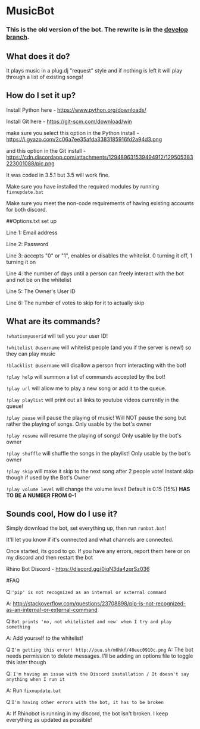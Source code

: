 # MusicBot

### This is the old version of the bot.  The rewrite is in the [develop branch](https://github.com/SexualRhinoceros/MusicBot/tree/develop).

## What does it do?

It plays music in a plug.dj "request" style and if nothing is left it will play through a list of existing songs!

## How do I set it up?

Install Python here - https://www.python.org/downloads/

Install Git here - https://git-scm.com/download/win

make sure you select this option in the Python install - https://i.gyazo.com/2c06a7ee35afda3383185916fd2a94d3.png

and this option in the Git install - https://cdn.discordapp.com/attachments/129489631539494912/129505383223001088/pic.png

It was coded in 3.5.1 but 3.5 will work fine.


Make sure you have installed the required modules by running `fixnupdate.bat`

Make sure you meet the non-code requirements of having existing accounts for
both discord.

##Options.txt set up

Line 1: Email address

Line 2: Password

Line 3: accepts "0" or "1", enables or disables the whitelist. 0 turning it off, 1 turning it on

Line 4: the number of days until a person can freely interact with the bot and not be on the whitelist

Line 5: The Owner's User ID

Line 6: The number of votes to skip for it to actually skip


## What are its commands?

`!whatismyuserid` will tell you your user ID!

`!whitelist @username` will whitelist people (and you if the server is new!) so they can play music

`!blacklist @username` will disallow a person from interacting with the bot!

`!play help` will summon a list of commands accepted by the bot!

`!play url` will allow me to play a new song or add it to the queue.

`!play playlist` will print out all links to youtube videos currently in the queue!

`!play pause` will pause the playing of music! Will NOT pause the song but rather the playing of songs. Only usable by the bot's owner

`!play resume` will resume the playing of songs! Only usable by the bot's owner

`!play shuffle` will shuffle the songs in the playlist! Only usable by the bot's owner

`!play skip` will make it skip to the next song after 2 people vote! Instant skip though if used by the Bot's Owner

`!play volume level` will change the volume level! Default is 0.15 (15%) **HAS TO BE A NUMBER FROM 0-1**

## Sounds cool, How do I use it?
Simply download the bot, set everything up, then run `runbot.bat`!

It'll let you know if it's connected and what channels are connected.

Once started, its good to go. If you have any errors, report them here or on my discord and then restart the bot

Rhino Bot Discord - https://discord.gg/0iqN3da4zqrSz036

#FAQ

Q:`'pip' is not recognized as an internal or external command`

A: http://stackoverflow.com/questions/23708898/pip-is-not-recognized-as-an-internal-or-external-command

Q:`Bot prints 'no, not whitelisted and new' when I try and play something`

A: Add yourself to the whitelist!

Q:`I'm getting this error! http://puu.sh/m6hkf/40eec0910c.png`
A: The bot needs permission to delete messages. I'll be adding an options file to toggle this later though

Q: `I'm having an issue with the Discord installation / It doesn't say anything when I run it`

A: Run `fixnupdate.bat`

Q:`I'm having other errors with the bot, it has to be broken`

A: If Rhinobot is running in my discord, the bot isn't broken. I keep everything as updated as possible! 

